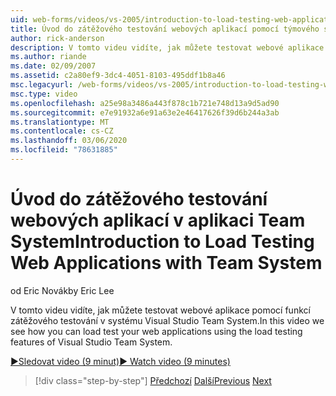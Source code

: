 ```yaml
---
uid: web-forms/videos/vs-2005/introduction-to-load-testing-web-applications-with-team-system
title: Úvod do zátěžového testování webových aplikací pomocí týmového systému | Microsoft Docs
author: rick-anderson
description: V tomto videu vidíte, jak můžete testovat webové aplikace pomocí funkcí zátěžového testování v systému Visual Studio Team System.
ms.author: riande
ms.date: 02/09/2007
ms.assetid: c2a80ef9-3dc4-4051-8103-495ddf1b8a46
msc.legacyurl: /web-forms/videos/vs-2005/introduction-to-load-testing-web-applications-with-team-system
msc.type: video
ms.openlocfilehash: a25e98a3486a443f878c1b721e748d13a9d5ad90
ms.sourcegitcommit: e7e91932a6e91a63e2e46417626f39d6b244a3ab
ms.translationtype: MT
ms.contentlocale: cs-CZ
ms.lasthandoff: 03/06/2020
ms.locfileid: "78631885"
---
```

# <a name="introduction-to-load-testing-web-applications-with-team-system"></a><span data-ttu-id="70150-103">Úvod do zátěžového testování webových aplikací v aplikaci Team System</span><span class="sxs-lookup"><span data-stu-id="70150-103">Introduction to Load Testing Web Applications with Team System</span></span>

<span data-ttu-id="70150-104">od Eric Novák</span><span class="sxs-lookup"><span data-stu-id="70150-104">by Eric Lee</span></span>

<span data-ttu-id="70150-105">V tomto videu vidíte, jak můžete testovat webové aplikace pomocí funkcí zátěžového testování v systému Visual Studio Team System.</span><span class="sxs-lookup"><span data-stu-id="70150-105">In this video we see how you can load test your web applications using the load testing features of Visual Studio Team System.</span></span>

[<span data-ttu-id="70150-106">&#9654;Sledovat video (9 minut)</span><span class="sxs-lookup"><span data-stu-id="70150-106">&#9654; Watch video (9 minutes)</span></span>](https://channel9.msdn.com/Blogs/ASP-NET-Site-Videos/introduction-to-load-testing-web-applications-with-team-system)

> [!div class="step-by-step"]
> <span data-ttu-id="70150-107">[Předchozí](introduction-to-testing-web-applications-with-team-system.md)
> [Další](introduction-to-manual-testing-with-team-system.md)</span><span class="sxs-lookup"><span data-stu-id="70150-107">[Previous](introduction-to-testing-web-applications-with-team-system.md)
[Next](introduction-to-manual-testing-with-team-system.md)</span></span>
